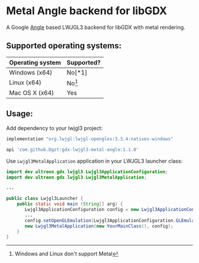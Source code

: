
# Metal Angle backend for libGDX

A Google [Angle](https://github.com/google/angle) based LWJGL3 backend for libGDX with metal rendering.

## Supported operating systems:

| Operating system | Supported? |
|------------------|------------|
| Windows (x64)    | No[*1]     |
| Linux (x64)      | No[^1]     |
| Mac OS X (x64)   | Yes        |

[^1]: Windows and Linux don't support Metal

## Usage:

Add dependency to your lwjgl3 project:

```groovy
implementation "org.lwjgl:lwjgl-opengles:3.3.4:natives-windows"

api 'com.github.Dgzt:gdx-lwjgl3-metal-angle:1.1.0'
```

Use `Lwjgl3MetalApplication` application in your LWJGL3 launcher class:

```java
import dev.ultreon.gdx.lwjgl3.Lwjgl3ApplicationConfiguration;  
import dev.ultreon.gdx.lwjgl3.Lwjgl3MetalApplication;

...

public class Lwjgl3Launcher {  
    public static void main (String[] arg) {  
       Lwjgl3ApplicationConfiguration config = new Lwjgl3ApplicationConfiguration();
       ...
       config.setOpenGLEmulation(Lwjgl3ApplicationConfiguration.GLEmulation.ANGLE_GLES32, 0, 0);  
       new Lwjgl3MetalApplication(new YourMainClass(), config);
    }
}
```


